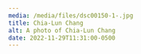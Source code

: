 ```yaml
---
media: /media/files/dsc00150-1-.jpg
title: Chia-Lun Chang
alt: A photo of Chia-Lun Chang
date: 2022-11-29T11:31:00-0500
---
```

